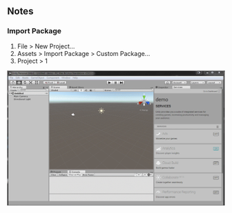 ## Notes ##

### Import Package ###

1. File > New Project...
2. Assets > Import Package > Custom Package...
3. Project > 1

![Demo Import Package](images/import-package.gif)
